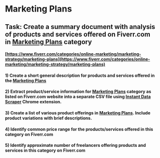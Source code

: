 # Marketing Plans
## Task: Create a summary document with analysis of products and services offered on Fiverr.com in [Marketing Plans](https://www.fiverr.com/categories/online-marketing/marketing-strategy/marketing-plans) category
#### [https://www.fiverr.com/categories/online-marketing/marketing-strategy/marketing-plans](https://www.fiverr.com/categories/online-marketing/marketing-strategy/marketing-plans)
#### 1) Create a short general description for products and services offered in the [Marketing Plans](https://www.fiverr.com/categories/online-marketing/marketing-strategy/marketing-plans)
#### 2) Extract product/service information for [Marketing Plans](https://www.fiverr.com/categories/online-marketing/marketing-strategy/marketing-plans) category as listed on Fiverr.com website into a separate CSV file using [Instant Data Scraper](https://chrome.google.com/webstore/detail/instant-data-scraper/ofaokhiedipichpaobibbnahnkdoiiah) Chrome extension.
#### 3) Create a list of various product offerings in [Marketing Plans](https://www.fiverr.com/categories/online-marketing/marketing-strategy/marketing-plans). Include product variations with brief descriptions.
#### 4) Identify common price range for the products/services offered in this category on Fiverr.com
#### 5) Identify approximate number of freelancers offering products and services in this category on Fiverr.com
